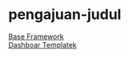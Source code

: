# pengajuan-judul
<a href="http://laravel.com">Base Framework</a><br/>
<a href="https://demos.creative-tim.com/argon-dashboard/">Dashboar Templatek</a>
